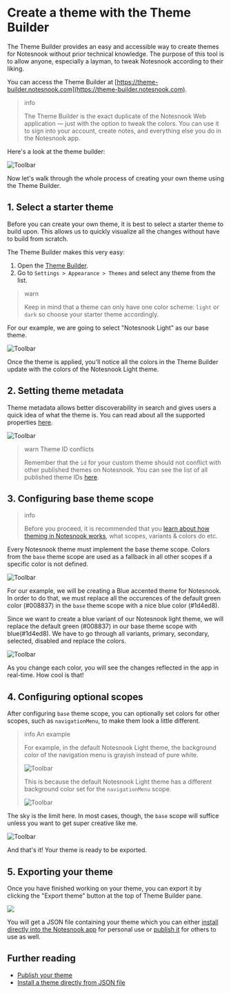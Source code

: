 # Create a theme with the Theme Builder

The Theme Builder provides an easy and accessible way to create themes for Notesnook without prior technical knowledge. The purpose of this tool is to allow anyone, especially a layman, to tweak Notesnook according to their liking.

You can access the Theme Builder at [https://theme-builder.notesnook.com](https://theme-builder.notesnook.com).

> info
>
> The Theme Builder is the exact duplicate of the Notesnook Web application — just with the option to tweak the colors. You can use it to sign into your account, create notes, and everything else you do in the Notesnook app.

Here's a look at the theme builder:

![Toolbar](/theme-builder.png)

Now let's walk through the whole process of creating your own theme using the Theme Builder.

## 1. Select a starter theme

Before you can create your own theme, it is best to select a starter theme to build upon. This allows us to quickly visualize all the changes without have to build from scratch.

The Theme Builder makes this very easy:

1. Open the [Theme Builder](https://theme-builder.notesnook.com).
2. Go to `Settings > Appearance > Themes` and select any theme from the list.

> warn
>
> Keep in mind that a theme can only have one color scheme: `light` or `dark` so choose your starter theme accordingly.

For our example, we are going to select "Notesnook Light" as our base theme.

![Toolbar](/theme-builder-select-starter-theme.png)

Once the theme is applied, you'll notice all the colors in the Theme Builder update with the colors of the Notesnook Light theme.

## 2. Setting theme metadata

Theme metadata allows better discoverability in search and gives users a quick idea of what the theme is. You can read about all the supported properties [here](/custom-themes/introduction#theme-metadata).

![Toolbar](/theme-builder-metadata.png)

> warn Theme ID conflicts
>
> Remember that the `id` for your custom theme should not conflict with other published themes on Notesnook. You can see the list of all published theme IDs [here](https://github.com/streetwriters/notesnook-themes/tree/main/themes).

## 3. Configuring base theme scope

> info
>
> Before you proceed, it is recommended that you [learn about how theming in Notesnook works](/custom-themes/introduction#what-is-a-theme), what scopes, variants & colors do etc.

Every Notesnook theme must implement the base theme scope. Colors from the `base` theme scope are used as a fallback in all other scopes if a specific color is not defined.

![Toolbar](/theme-builder-base.png)

For our example, we will be creating a Blue accented theme for Notesnook. In order to do that, we must replace all the occurences of the default green color (#008837) in the `base` theme scope with a nice blue color (#1d4ed8).

Since we want to create a blue variant of our Notesnook light theme, we will replace the default green (#008837) in our base theme scope with blue(#1d4ed8). We have to go through all variants, primary, secondary, selected, disabled and replace the colors.

![Toolbar](/theme-builder-change-color.gif)

As you change each color, you will see the changes reflected in the app in real-time. How cool is that!

## 4. Configuring optional scopes

After configuring `base` theme scope, you can optionally set colors for other scopes, such as `navigationMenu`, to make them look a little different.

> info An example
>
> For example, in the default Notesnook Light theme, the background color of the navigation menu is grayish instead of pure white.
>
> ![Toolbar](/theme-builder-navigation-menu.png)
>
> This is because the default Notesnook Light theme has a different background color set for the `navigationMenu` scope.
>
> ![Toolbar](/theme-builder-navigation-menu-scope.png)

The sky is the limit here. In most cases, though, the `base` scope will suffice unless you want to get super creative like me.

![Toolbar](/theme-builder-navigation-menu-modify.png)

And that's it! Your theme is ready to be exported.

## 5. Exporting your theme

Once you have finished working on your theme, you can export it by clicking the "Export theme" button at the top of Theme Builder pane.

![](/theme-builder-export-theme.png)

You will get a JSON file containing your theme which you can either [install directly into the Notesnook app](/custom-themes/install-a-theme-from-file) for personal use or [publish it](/custom-themes/publish-a-theme) for others to use as well.

## Further reading

- [Publish your theme](/custom-themes/publish-a-theme)
- [Install a theme directly from JSON file](/custom-themes/install-a-theme-from-file)
